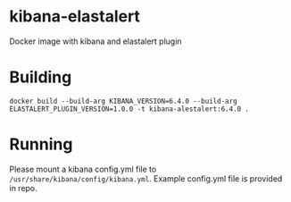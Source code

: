 # kibana-elastalert
Docker image with kibana and elastalert plugin

# Building

```
docker build --build-arg KIBANA_VERSION=6.4.0 --build-arg ELASTALERT_PLUGIN_VERSION=1.0.0 -t kibana-alestalert:6.4.0 .
```

# Running

Please mount a kibana config.yml file to `/usr/share/kibana/config/kibana.yml`. Example config.yml file is provided in repo.
